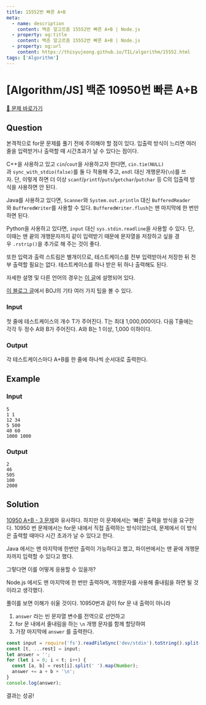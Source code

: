 ```yaml
---
title: 15552번 빠른 A+B
meta:
  - name: description
    content: 백준 알고르즘 15552번 빠른 A+B | Node.js
  - property: og:title
    content: 백준 알고르즘 15552번 빠른 A+B | Node.js
  - property: og:url
    content: https://thisyujeong.github.io/TIL/algorithm/15552.html
tags: ['Algorithm']
---
```


# [Algorithm/JS] 백준 10950번 빠른 A+B

[🔗 문제 바로가기](https://www.acmicpc.net/problem/15552)

## Question

본격적으로 for문 문제를 풀기 전에 주의해야 할 점이 있다. 입출력 방식이 느리면 여러 줄을 입력받거나 출력할 때 시간초과가 날 수 있다는 점이다.

C++을 사용하고 있고 `cin`/`cout`을 사용하고자 한다면, `cin.tie(NULL)`과 `sync_with_stdio(false)`를 둘 다 적용해 주고, `endl` 대신 개행문자(`\n`)를 쓰자. 단, 이렇게 하면 더 이상 `scanf`/`printf`/`puts`/`getchar`/`putchar` 등 C의 입출력 방식을 사용하면 안 된다.

Java를 사용하고 있다면, `Scanner`와 `System.out.println` 대신 `BufferedReader`와 `BufferedWriter`를 사용할 수 있다. `BufferedWriter.flush`는 맨 마지막에 한 번만 하면 된다.

Python을 사용하고 있다면, `input` 대신 `sys.stdin.readline`을 사용할 수 있다. 단, 이때는 맨 끝의 개행문자까지 같이 입력받기 때문에 문자열을 저장하고 싶을 경우 `.rstrip()`을 추가로 해 주는 것이 좋다.

또한 입력과 출력 스트림은 별개이므로, 테스트케이스를 전부 입력받아서 저장한 뒤 전부 출력할 필요는 없다. 테스트케이스를 하나 받은 뒤 하나 출력해도 된다.

자세한 설명 및 다른 언어의 경우는 [이 글](http://www.acmicpc.net/board/view/22716)에 설명되어 있다.

[이 블로그 글](http://www.acmicpc.net/blog/view/55)에서 BOJ의 기타 여러 가지 팁을 볼 수 있다.

### Input

첫 줄에 테스트케이스의 개수 T가 주어진다. T는 최대 1,000,000이다. 다음 T줄에는 각각 두 정수 A와 B가 주어진다. A와 B는 1 이상, 1,000 이하이다.

### Output

각 테스트케이스마다 A+B를 한 줄에 하나씩 순서대로 출력한다.

## Example

### Input

```
5
1 1
12 34
5 500
40 60
1000 1000
```

### Output

```
2
46
505
100
2000
```

## Solution

[10950 A+B - 3 문제](https://thisyujeong.github.io/TIL/algorithm/10950.html)와 유사하다. 하지만 이 문제에서는 ‘빠른’ 출력을 방식을 요구한다. 10950 번 문제에서는 for문 내에서 직접 출력하는 방식이었는데, 문제에서 이 방식은 출력할 때마다 시간 초과가 날 수 있다고 한다.

Java 에서는 맨 마지막에 한번만 출력이 가능하다고 했고, 파이썬에서는 맨 끝에 개행문자까지 입력할 수 있다고 했다.

그렇다면 이를 어떻게 응용할 수 있을까?

Node.js 에서도 맨 마지막에 한 번만 출력하며, 개행문자를 사용해 줄내림을 하면 될 것이라고 생각했다.

풀이를 보면 이해가 쉬울 것이다. 10950번과 같이 for 문 내 출력이 아니라

1. `answer` 라는 빈 문자열 변수를 전역으로 선언하고
2. for 문 내에서 줄내림을 하는 `\n` 개행 문자를 함께 할당하여
3. 가장 마지막에 `answer` 를 출력한다.

```js
const input = require('fs').readFileSync('dev/stdin').toString().split('\n');
const [t, ...rest] = input;
let answer = '';
for (let i = 0; i < t; i++) {
  const [a, b] = rest[i].split(' ').map(Number);
  answer += a + b + '\n';
}
console.log(answer);
```

결과는 성공!
